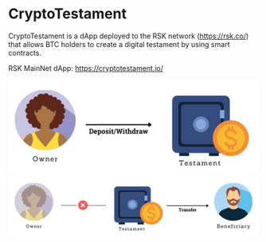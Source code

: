 # CryptoTestament
CryptoTestament is a dApp deployed to the RSK network (https://rsk.co/) that allows BTC holders to create a digital testament by using smart contracts.

RSK MainNet dApp: https://cryptotestament.io/


![DivBox](/cryptotestament-1.png?raw=true "CryptoTestament")
![DivBox](/cryptotestament-2.png?raw=true "CryptoTestament")
